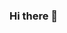 ### Hi there 👋

<p align="center">
  <![Anurag's GitHub stats](https://github-readme-stats.vercel.app/api?username=giacomovitangeli&count_private=true&hide=issues,contribs)>
</p>



<!--
**giacomovitangeli/GiacomoVitangeli** is a ✨ _special_ ✨ repository because its `README.md` (this file) appears on your GitHub profile.

Here are some ideas to get you started:

- 🔭 I’m currently working on ...
- 🌱 I’m currently learning ...
- 👯 I’m looking to collaborate on ...
- 🤔 I’m looking for help with ...
- 💬 Ask me about ...
- 📫 How to reach me: ...
- 😄 Pronouns: ...
- ⚡ Fun fact: ...
-->
